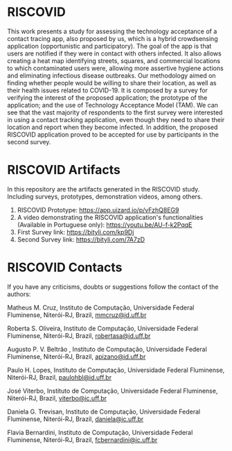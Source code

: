 # RISCOVID 
This work presents a study for assessing the technology acceptance of a contact tracing app, also proposed by us, which is a hybrid crowdsensing application (opportunistic and participatory). The goal of the app is that users are notified if they were in contact with others infected. It also allows creating a heat map identifying streets, squares, and commercial locations to which contaminated users were, allowing more assertive hygiene actions and eliminating infectious disease outbreaks. Our methodology aimed on finding whether people would be willing to share their location, as well as their health issues related to COVID-19. It is composed by a survey for verifying the interest of the proposed application; the prototype of the application; and the use of Technology Acceptance Model (TAM). We can see that the vast majority of respondents to the first survey were interested in using a contact tracking application, even though they need to share their location and report when they become infected. In addition, the proposed RISCOVID application proved to be accepted for use by participants in the second survey.

# RISCOVID Artifacts
In this repository are the artifacts generated in the RISCOVID study. Including surveys, prototypes, demonstration videos, among others.

1. RISCOVID Prototype: https://app.uizard.io/p/vFzhQ8EG9
2. A video demonstrating the RISCOVID application's functionalities (Available in Portuguese only): https://youtu.be/AU-f-k2PqqE
3. First Survey link: https://bityli.com/kp9Dj
4. Second Survey link: https://bityli.com/7A7zD

# RISCOVID Contacts
If you have any criticisms, doubts or suggestions follow the contact of the authors:


Matheus M. Cruz, Instituto de Computação, Universidade Federal Fluminense, Niterói-RJ, Brazil, mmcruz@id.uff.br
 
Roberta S. Oliveira, Instituto de Computação, Universidade Federal Fluminense, Niterói-RJ, Brazil, robertasa@id.uff.br
 
Augusto P. V. Beltrão , Instituto de Computação, Universidade Federal Fluminense, Niterói-RJ, Brazil, apizano@id.uff.br
 
Paulo H. Lopes, Instituto de Computação, Universidade Federal Fluminense, Niterói-RJ, Brazil, paulohbl@id.uff.br 
 
José Viterbo, Instituto de Computação, Universidade Federal Fluminense, Niterói-RJ, Brazil, viterbo@ic.uff.br 
 
Daniela G. Trevisan, Instituto de Computação, Universidade Federal Fluminense, Niterói-RJ, Brazil, daniela@ic.uff.br
 
Flavia Bernardini, Instituto de Computação, Universidade Federal Fluminense, Niterói-RJ, Brazil, fcbernardini@ic.uff.br
